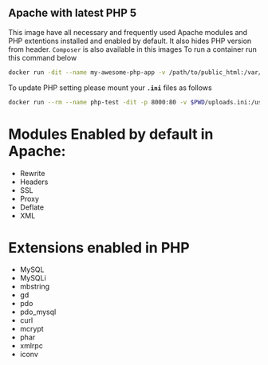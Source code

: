 Apache with latest PHP 5
-------------------------
This image have all necessary and frequently used Apache modules and PHP extentions installed and enabled by default. It also hides PHP version from header. `Composer` is also available in this images
To run a container run this command below

```sh
docker run -dit --name my-awesome-php-app -v /path/to/public_html:/var/www/html -p 8080:80 -p 4433:443 nmrony/apache-php5
```

To update PHP setting please mount your **`.ini`** files as follows

```sh
docker run --rm --name php-test -dit -p 8000:80 -v $PWD/uploads.ini:/usr/local/etc/php/conf.d/uploads.ini -v $PWD/app:/var/www/html nmrony/apache-php5
```

Modules Enabled by default in Apache:
=====================================
- Rewrite
- Headers
- SSL
- Proxy
- Deflate
- XML

Extensions enabled in PHP
=========================
- MySQL
- MySQLi
- mbstring
- gd
- pdo
- pdo_mysql
- curl
- mcrypt
- phar
- xmlrpc
- iconv